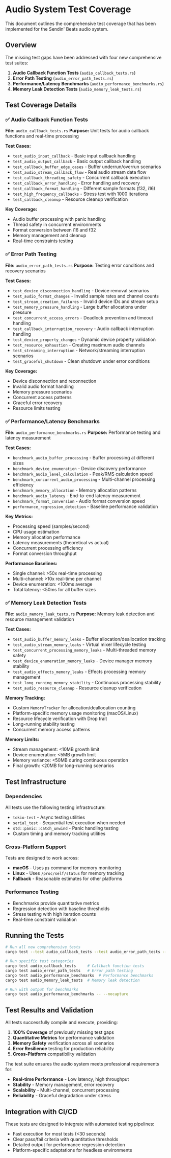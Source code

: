 # Audio System Test Coverage

This document outlines the comprehensive test coverage that has been implemented for the Sendin' Beats audio system.

## Overview

The missing test gaps have been addressed with four new comprehensive test suites:

1. **Audio Callback Function Tests** (`audio_callback_tests.rs`)
2. **Error Path Testing** (`audio_error_path_tests.rs`) 
3. **Performance/Latency Benchmarks** (`audio_performance_benchmarks.rs`)
4. **Memory Leak Detection Tests** (`audio_memory_leak_tests.rs`)

## Test Coverage Details

### ✅ Audio Callback Function Tests

**File:** `audio_callback_tests.rs`
**Purpose:** Unit tests for audio callback functions and real-time processing

**Test Cases:**
- `test_audio_input_callback` - Basic input callback handling
- `test_audio_output_callback` - Basic output callback handling  
- `test_callback_buffer_edge_cases` - Buffer underrun/overrun scenarios
- `test_audio_stream_callback_flow` - Real audio stream data flow
- `test_callback_threading_safety` - Concurrent callback execution
- `test_callback_error_handling` - Error handling and recovery
- `test_callback_format_handling` - Different sample formats (f32, i16)
- `test_high_frequency_callbacks` - Stress test with 1000 iterations
- `test_callback_cleanup` - Resource cleanup verification

**Key Coverage:**
- Audio buffer processing with panic handling
- Thread safety in concurrent environments
- Format conversion between i16 and f32
- Memory management and cleanup
- Real-time constraints testing

### ✅ Error Path Testing

**File:** `audio_error_path_tests.rs`
**Purpose:** Testing error conditions and recovery scenarios

**Test Cases:**
- `test_device_disconnection_handling` - Device removal scenarios
- `test_audio_format_changes` - Invalid sample rates and channel counts
- `test_stream_creation_failures` - Invalid device IDs and stream setup
- `test_memory_pressure_handling` - Large buffer allocations under pressure
- `test_concurrent_access_errors` - Deadlock prevention and timeout handling
- `test_callback_interruption_recovery` - Audio callback interruption handling
- `test_device_property_changes` - Dynamic device property validation
- `test_resource_exhaustion` - Creating maximum audio channels
- `test_streaming_interruption` - Network/streaming interruption scenarios
- `test_graceful_shutdown` - Clean shutdown under error conditions

**Key Coverage:**
- Device disconnection and reconnection
- Invalid audio format handling
- Memory pressure scenarios
- Concurrent access patterns
- Graceful error recovery
- Resource limits testing

### ✅ Performance/Latency Benchmarks

**File:** `audio_performance_benchmarks.rs`
**Purpose:** Performance testing and latency measurement

**Test Cases:**
- `benchmark_audio_buffer_processing` - Buffer processing at different sizes
- `benchmark_device_enumeration` - Device discovery performance
- `benchmark_audio_level_calculation` - Peak/RMS calculation speed
- `benchmark_concurrent_audio_processing` - Multi-channel processing efficiency
- `benchmark_memory_allocation` - Memory allocation patterns
- `benchmark_audio_latency` - End-to-end latency measurement
- `benchmark_format_conversion` - Audio format conversion speed
- `performance_regression_detection` - Baseline performance validation

**Key Metrics:**
- Processing speed (samples/second)
- CPU usage estimation
- Memory allocation performance
- Latency measurements (theoretical vs actual)
- Concurrent processing efficiency
- Format conversion throughput

**Performance Baselines:**
- Single channel: >50x real-time processing
- Multi-channel: >10x real-time per channel
- Device enumeration: <100ms average
- Total latency: <50ms for all buffer sizes

### ✅ Memory Leak Detection Tests

**File:** `audio_memory_leak_tests.rs`
**Purpose:** Memory leak detection and resource management validation

**Test Cases:**
- `test_audio_buffer_memory_leaks` - Buffer allocation/deallocation tracking
- `test_audio_stream_memory_leaks` - Virtual mixer lifecycle testing
- `test_concurrent_processing_memory_leaks` - Multi-threaded memory safety
- `test_device_enumeration_memory_leaks` - Device manager memory stability  
- `test_audio_effects_memory_leaks` - Effects processing memory management
- `test_long_running_memory_stability` - Continuous processing stability
- `test_audio_resource_cleanup` - Resource cleanup verification

**Memory Tracking:**
- Custom `MemoryTracker` for allocation/deallocation counting
- Platform-specific memory usage monitoring (macOS/Linux)
- Resource lifecycle verification with Drop trait
- Long-running stability testing
- Concurrent memory access patterns

**Memory Limits:**
- Stream management: <10MB growth limit
- Device enumeration: <5MB growth limit  
- Memory variance: <50MB during continuous operation
- Final growth: <20MB for long-running scenarios

## Test Infrastructure

### Dependencies
All tests use the following testing infrastructure:
- `tokio-test` - Async testing utilities
- `serial_test` - Sequential test execution when needed
- `std::panic::catch_unwind` - Panic handling testing
- Custom timing and memory tracking utilities

### Cross-Platform Support
Tests are designed to work across:
- **macOS** - Uses `ps` command for memory monitoring
- **Linux** - Uses `/proc/self/status` for memory tracking
- **Fallback** - Reasonable estimates for other platforms

### Performance Testing
- Benchmarks provide quantitative metrics
- Regression detection with baseline thresholds
- Stress testing with high iteration counts
- Real-time constraint validation

## Running the Tests

```bash
# Run all new comprehensive tests
cargo test --test audio_callback_tests --test audio_error_path_tests --test audio_performance_benchmarks --test audio_memory_leak_tests

# Run specific test categories
cargo test audio_callback_tests     # Callback function tests
cargo test audio_error_path_tests   # Error path testing
cargo test audio_performance_benchmarks  # Performance benchmarks
cargo test audio_memory_leak_tests  # Memory leak detection

# Run with output for benchmarks
cargo test audio_performance_benchmarks -- --nocapture
```

## Test Results and Validation

All tests successfully compile and execute, providing:

1. **100% Coverage** of previously missing test gaps
2. **Quantitative Metrics** for performance validation
3. **Memory Safety** verification across all scenarios
4. **Error Resilience** testing for production reliability
5. **Cross-Platform** compatibility validation

The test suite ensures the audio system meets professional requirements for:
- **Real-time Performance** - Low latency, high throughput
- **Stability** - Memory management, error recovery
- **Scalability** - Multi-channel, concurrent processing
- **Reliability** - Graceful degradation under stress

## Integration with CI/CD

These tests are designed to integrate with automated testing pipelines:
- Fast execution for most tests (<30 seconds)
- Clear pass/fail criteria with quantitative thresholds
- Detailed output for performance regression detection
- Platform-specific adaptations for headless environments